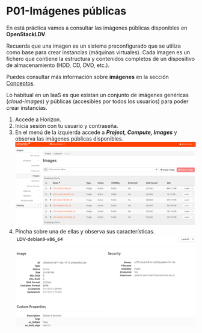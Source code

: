 # P01-Imágenes públicas

En está práctica vamos a consultar las imágenes públicas disponibles en **OpenStackLDV**.

Recuerda que una imagen es un sistema preconfigurado que se utiliza como base para crear instancias (máquinas virtuales). Cada imagen es un fichero que contiene la estructura y contenidos completos de un dispositivo de almacenamiento (HDD, CD, DVD, etc.).

Puedes consultar más información sobre **imágenes** en la sección [Conceptos](../../../09-Conceptos/Conceptos.md#Imágenes).

Lo habitual en un IaaS es que existan un conjunto de imágenes genéricas (*cloud-images*) y públicas (accesibles por todos los usuarios) para poder crear instancias.

1. Accede a Horizon.
2. Inicia sesión con tu usuario y contraseña.
3. En el menú de la izquierda accede a ***Project, Compute, Images*** y observa las imágenes públicas disponibles.
![Imágenes](img/imágenesPúblicas.png)
4. Pincha sobre una de ellas y observa sus características.
![Imágenes](img/imágenDebian.png)